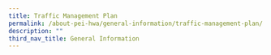 ```yaml
---
title: Traffic Management Plan
permalink: /about-pei-hwa/general-information/traffic-management-plan/
description: ""
third_nav_title: General Information
---
```

